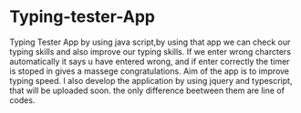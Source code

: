 # Typing-tester-App
Typing Tester App by using java script,by using that app we can check our typing skills and also improve our typing skills.
If we enter wrong charcters automatically it says u have entered wrong, and if enter correctly the timer is stoped in gives a massege congratulations.
Aim of the app is to improve typing speed.
I also develop the application by using jquery and typescript, that will be uploaded soon. the only difference beetween them are line
of codes.
